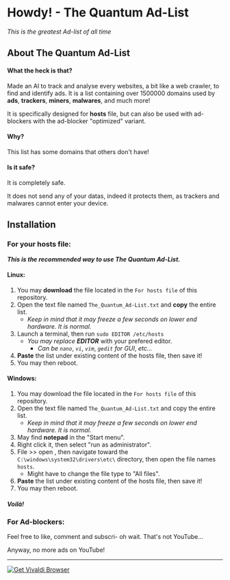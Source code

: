 # Howdy! - The Quantum Ad-List
*This is the greatest Ad-list of all time*

## About The Quantum Ad-List
#### What the heck is that?
Made an AI to track and analyse every websites, a bit like a web crawler, to find and identify ads.
It is a list containing over 1500000 domains used by **ads**, **trackers**, **miners**, **malwares**, and much more! 

It is specifically designed for **hosts** file, but can also be used with ad-blockers with the ad-blocker "optimized" variant.

#### Why?
This list has some domains that others don't have!

#### Is it safe?
It is completely safe. 

It does not send any of your datas, indeed it protects them, as trackers and malwares cannot enter your device. 


## Installation
### For your **hosts** file:
***This is the recommended way to use The Quantum Ad-List.***
#### Linux:
1. You may **download** the file located in the `For hosts file` of this repository.
2. Open the text file named `The_Quantum_Ad-List.txt` and **copy** the entire list.
    - *Keep in mind that it may freeze a few seconds on lower end hardware. It is normal.*
3. Launch a terminal, then run `sudo EDITOR /etc/hosts` 
    - *You may replace* ***EDITOR*** with your prefered editor.
        - *Can be* *`nano`*, *`vi`*, *`vim`*, *`gedit` for GUI*, *etc...*
4. **Paste** the list under existing content of the hosts file, then save it!
5. You may then reboot.

#### Windows:
1. You may download the file located in the `For hosts file` of this repository.
2. Open the text file named `The_Quantum_Ad-List.txt` and copy the entire list.
    - *Keep in mind that it may freeze a few seconds on lower end hardware. It is normal.*
3. May find **notepad** in the "Start menu".
4. Right click it, then select "run as administrator".
5. File >> open , then navigate toward the `C:\windows\system32\drivers\etc\` directory, then open the file names `hosts`.
    - Might have to change the file type to "All files".
6. **Paste** the list under existing content of the hosts file, then save it!
7. You may then reboot.

##### Voilà!

### For Ad-blockers:



Feel free to like, comment and subscri-
oh wait. That's not YouTube...

Anyway, no more ads on YouTube!

***

<a href="https://vivaldi.com?pk_campaign=Banners&pk_kwd=230x50"><img src="https://vivaldi.com/buttons/files/230x50.png" alt="Get Vivaldi Browser" style="border:0"></a>
